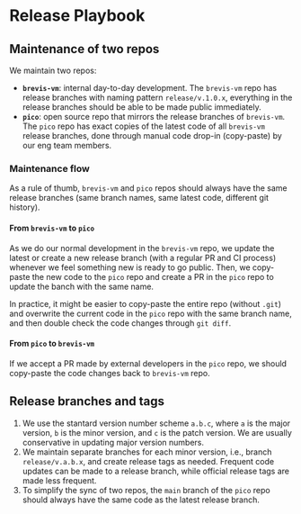 # Release Playbook

## Maintenance of two repos

We maintain two repos:

- **`brevis-vm`**: internal day-to-day development. The `brevis-vm` repo has release branches with naming pattern `release/v.1.0.x`, everything in the release branches should be able to be made public immediately.
- **`pico`**: open source repo that mirrors the release branches of `brevis-vm`. The `pico` repo has exact copies of the latest code of all `brevis-vm` release branches, done through manual code drop-in (copy-paste) by our eng team members.

### Maintenance flow

As a rule of thumb, `brevis-vm` and `pico` repos should always have the same release branches (same branch names, same latest code, different git history).

#### From `brevis-vm` to `pico`
As we do our normal development in the `brevis-vm` repo, we update the latest or create a new release branch (with a regular PR and CI process) whenever we feel something new is ready to go public. Then, we copy-paste the new code to the `pico` repo and create a PR in the `pico` repo to update the banch with the same name.

In practice, it might be easier to copy-paste the entire repo (without `.git`) and overwrite the current code in the `pico` repo with the same branch name, and then double check the code changes through `git diff`.

#### From `pico` to `brevis-vm`
If we accept a PR made by external developers in the `pico` repo, we should copy-paste the code changes back to `brevis-vm` repo.

## Release branches and tags

1. We use the stantard version number scheme `a.b.c`, where `a` is the major version, `b` is the minor version, and `c` is the patch version. We are usually conservative in updating major version numbers. 
2. We maintain separate branches for each minor version, i.e., branch `release/v.a.b.x`, and create release tags as needed. Frequent code updates can be made to a release branch, while official release tags are made less frequent.
3. To simplify the sync of two repos, the `main` branch of the `pico` repo should always have the same code as the latest release branch.